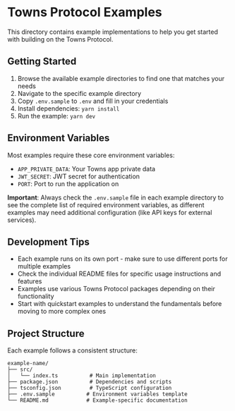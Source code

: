 # Towns Protocol Examples

This directory contains example implementations to help you get started with building on the Towns Protocol.

## Getting Started

1. Browse the available example directories to find one that matches your needs
2. Navigate to the specific example directory
3. Copy `.env.sample` to `.env` and fill in your credentials
4. Install dependencies: `yarn install`
5. Run the example: `yarn dev`

## Environment Variables

Most examples require these core environment variables:

- `APP_PRIVATE_DATA`: Your Towns app private data
- `JWT_SECRET`: JWT secret for authentication
- `PORT`: Port to run the application on

**Important**: Always check the `.env.sample` file in each example directory to see the complete list of required environment variables, as different examples may need additional configuration (like API keys for external services).

## Development Tips

- Each example runs on its own port - make sure to use different ports for multiple examples
- Check the individual README files for specific usage instructions and features
- Examples use various Towns Protocol packages depending on their functionality
- Start with quickstart examples to understand the fundamentals before moving to more complex ones

## Project Structure

Each example follows a consistent structure:

```
example-name/
├── src/
│   └── index.ts          # Main implementation
├── package.json          # Dependencies and scripts
├── tsconfig.json         # TypeScript configuration
├── .env.sample          # Environment variables template
└── README.md            # Example-specific documentation
```
